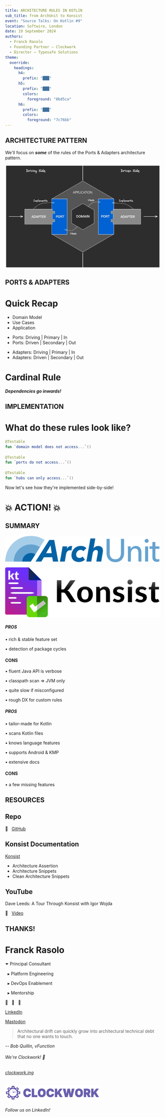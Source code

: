 ```yaml
---
title: ARCHITECTURE RULES IN KOTLIN
sub_title: from ArchUnit to Konsist
event: "Source Talks: On Kotlin #9"
location: Softwire, London
date: 19 September 2024
authors:
  - Franck Rasolo
  - Founding Partner – Clockwork
  - Director – Typesafe Solutions
theme:
  override:
    headings:
      h4:
        prefix: "███"
      h5:
        prefix: "███"
        colors:
          foreground: "8bd5ca"
      h6:
        prefix: "███"
        colors:
          foreground: "7c76bb"
---
```


ARCHITECTURE PATTERN
---

<!-- cmd:pause -->

We'll focus on _**some**_ of the rules of the Ports & Adapters architecture pattern.

<!-- cmd:pause -->

![image:width:80%](images/hexagonal-architecture.webp)

<!-- cmd:end_slide -->

PORTS & ADAPTERS
---

<!-- cmd:pause -->

# Quick Recap

<!-- cmd:pause -->

<!-- cmd:incremental_lists: true -->

- Domain Model
- Use Cases
- Application

<!-- cmd:incremental_lists: false -->

<!-- cmd:pause -->

- Ports: Driving | Primary | In
- Ports: Driven | Secondary | Out

<!-- cmd:pause -->

- Adapters: Driving | Primary | In
- Adapters: Driven | Secondary | Out

<!-- cmd:new_lines: 2 -->

<!-- cmd:pause -->

# Cardinal Rule

_**Dependencies go inwards!**_

<!-- cmd:end_slide -->

IMPLEMENTATION
---

<!-- cmd:pause -->

# What do these rules look like?

<!-- cmd:pause -->

```kotlin
@Testable
fun `domain model does not access...`()

@Testable
fun `ports do not access...`()

@Testable
fun `hubs can only access...`()
```

<!-- cmd:new_lines: 1 -->

<!-- cmd:pause -->

Now let's see how they're implemented side-by-side!

<!-- cmd:end_slide -->

<!-- cmd:column_layout: [1, 2, 1] -->

<!-- cmd:column: 1 -->

<!-- cmd:new_lines: 9 -->

💥 ACTION! 💥
===

<!-- cmd:end_slide -->

SUMMARY
---

<!-- cmd:column_layout: [1, 1] -->

<!-- cmd:pause -->

<!-- cmd:column: 0 -->

![image:width:40%](images/ArchUnit.png)

<!-- cmd:new_lines: 1 -->

<!-- cmd:column: 1 -->

![image:width:47%](images/Konsist.png)

<!-- cmd:pause -->

<!-- cmd:column: 0 -->

<!-- cmd:new_lines: 2 -->

##### PROS

<!-- cmd:pause -->

• rich & stable feature set

<!-- cmd:pause -->

• detection of package cycles

<!-- cmd:pause -->

#### CONS

<!-- cmd:pause -->

• fluent Java API is verbose

<!-- cmd:pause -->

• classpath scan => JVM only

<!-- cmd:pause -->

• quite slow if misconfigured

<!-- cmd:pause -->

• rough DX for custom rules

<!-- cmd:new_lines: 0 -->

<!-- cmd:pause -->

<!-- cmd:column: 1 -->

<!-- cmd:new_lines: 2 -->

##### PROS

<!-- cmd:pause -->

• tailor-made for Kotlin

<!-- cmd:pause -->

• scans Kotlin files

<!-- cmd:pause -->

• knows language features

<!-- cmd:pause -->

• supports Android & KMP

<!-- cmd:pause -->

• extensive docs

<!-- cmd:pause -->

#### CONS

<!-- cmd:pause -->

• a few missing features

<!-- cmd:end_slide -->

RESOURCES
---

<!-- cmd:pause -->

## Repo

 &nbsp; [GitHub](https://github.com/franckrasolo/archunit-to-konsist)

<!-- cmd:pause -->

## Konsist Documentation

[Konsist](https://docs.konsist.lemonappdev.com/)

- Architecture Assertion
- Architecture Snippets
- Clean Architecture Snippets

<!-- cmd:pause -->

## YouTube

Dave Leeds: A Tour Through Konsist with Igor Wojda

󰗃 &nbsp; [Video](https://youtu.be/AlYTvzwZOc4)

<!-- cmd:end_slide -->

THANKS!
---

<!-- cmd:column_layout: [1, 1] -->

<!-- cmd:column: 0 -->

# Franck Rasolo

⏷ Principal Consultant

&nbsp; ▸ Platform Engineering

&nbsp; ▸ DevOps Enablement

&nbsp; ▸ Mentorship

<!-- cmd:new_lines: 1 -->

<!-- cmd:pause -->

 &nbsp;  &nbsp; 󰫑

[LinkedIn](https://linkedin.com/in/franckrasolo)

[Mastodon](https://mas.to/@franckrasolo)

<!-- cmd:column: 1 -->

<!-- cmd:pause -->

<!-- https://vfunction.com/blog/four-ways-software-architects-can-manage-technical-debt/ -->

> Architectural drift can quickly grow into architectural technical debt that no one wants to touch.

_-- Bob Quillin, vFunction_

<!-- cmd:new_lines: 1 -->

<!-- cmd:pause -->

###### _We're Clockwork!_ 🚀

<!-- cmd:pause -->

###### [clockwork.ing](https://clockwork.ing)

![image:width:48%](images/clockwork.png)

###### _Follow us on LinkedIn!_
